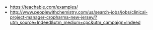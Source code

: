 - https://teachable.com/examples/
- http://www.peoplewithchemistry.com/us/search-jobs/jobs/clinical-project-manager-cropharma-new-jersey/?utm_source=Indeed&utm_medium=cpc&utm_campaign=Indeed
